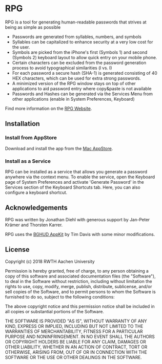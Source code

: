 # RPG

RPG is a tool for generating human-readable passwords that strives at being as simple as possible

* Passwords are generated from syllables, numbers, and symbols
* Syllables can be capitalized to enhance security at a very low cost for the user.
* Symbols are picked from the iPhone's first (Symbols 1) and second (Symbols 2) keyboard layout to allow quick entry on your mobile phone.
* Certain characters can be excluded from the password generation process to avoid typographical similarities (l vs. I)
* For each password a secure hash (SHA-1) is generated consisting of 40 HEX characters, which can be used for extra strong passwords.
* A minimized version of the RPG window stays on top of other applications to aid password entry where copy&paste is not available
* Passwords and Hashes can be generated via the Services Menu from other applications (enable in System Preferences, Keyboard)

Find more information on the [RPG Website](http://hci.rwth-aachen.de/RPG).

## Installation

### Install from AppStore

Download and install the app from the [Mac AppStore](https://itunes.apple.com/lk/app/rpg/id429891952).

### Install as a Service

RPG can be installed as a service that allows you generate a password anywhere via the context menu. To enable the service, open the Keyboard page of System Preferences and activate 'Generate Password' in the Services section of the Keyboard Shortcuts tab. Here, you can also configure a keyboard shortcut.

## Acknowledgements

RPG was written by Jonathan Diehl with generous support by Jan-Peter Krämer and Thorsten Karrer.

RPG uses the [BGHUD AppKit](http://www.macfanatic.net/blog/2008/06/17/bghud-appkit-impressive-hud-framework/) by Tim Davis with some minor modifications.

## License

Copyright (c) 2018 RWTH Aachen University

Permission is hereby granted, free of charge, to any person obtaining a copy
of this software and associated documentation files (the "Software"), to deal
in the Software without restriction, including without limitation the rights
to use, copy, modify, merge, publish, distribute, sublicense, and/or sell
copies of the Software, and to permit persons to whom the Software is
furnished to do so, subject to the following conditions:

The above copyright notice and this permission notice shall be included in all
copies or substantial portions of the Software.

THE SOFTWARE IS PROVIDED "AS IS", WITHOUT WARRANTY OF ANY KIND, EXPRESS OR
IMPLIED, INCLUDING BUT NOT LIMITED TO THE WARRANTIES OF MERCHANTABILITY,
FITNESS FOR A PARTICULAR PURPOSE AND NONINFRINGEMENT. IN NO EVENT SHALL THE
AUTHORS OR COPYRIGHT HOLDERS BE LIABLE FOR ANY CLAIM, DAMAGES OR OTHER
LIABILITY, WHETHER IN AN ACTION OF CONTRACT, TORT OR OTHERWISE, ARISING FROM,
OUT OF OR IN CONNECTION WITH THE SOFTWARE OR THE USE OR OTHER DEALINGS IN THE
SOFTWARE.
